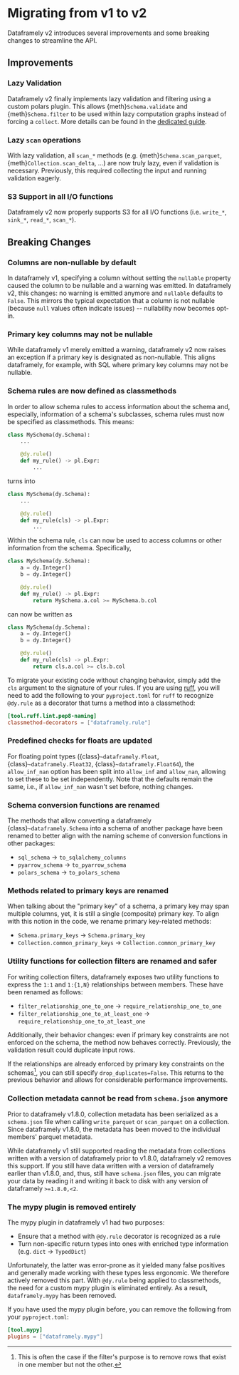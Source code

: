 # Migrating from v1 to v2

Dataframely v2 introduces several improvements and some breaking changes to streamline the API.

## Improvements

### Lazy Validation

Dataframely v2 finally implements lazy validation and filtering using a custom polars plugin. This allows
{meth}`Schema.validate` and {meth}`Schema.filter` to be used within lazy computation graphs instead of forcing a
`collect`. More details can be found in the [dedicated guide](../features/lazy-validation.md).

### Lazy `scan` operations

With lazy validation, all `scan_*` methods (e.g. {meth}`Schema.scan_parquet`, {meth}`Collection.scan_delta`, ...) are
now truly lazy, even if validation is necessary. Previously, this required collecting the input and running validation
eagerly.

### S3 Support in all I/O functions

Dataframely v2 now properly supports S3 for all I/O functions (i.e. `write_*`, `sink_*`, `read_*`, `scan_*`).

## Breaking Changes

### Columns are non-nullable by default

In dataframely v1, specifying a column without setting the `nullable` property caused the column to be nullable and a
warning was emitted. In dataframely v2, this changes: no warning is emitted anymore and `nullable` defaults to `False`.
This mirrors the typical expectation that a column is not nullable (because `null` values often indicate issues) --
nullability now becomes opt-in.

### Primary key columns may not be nullable

While dataframely v1 merely emitted a warning, dataframely v2 now raises an exception if a primary key is designated
as non-nullable. This aligns dataframely, for example, with SQL where primary key columns may not be nullable.

### Schema rules are now defined as classmethods

In order to allow schema rules to access information about the schema and, especially, information of a schema's
subclasses, schema rules must now be specified as classmethods. This means:

```python
class MySchema(dy.Schema):
    ...

    @dy.rule()
    def my_rule() -> pl.Expr:
        ...
```

turns into

```python
class MySchema(dy.Schema):
    ...

    @dy.rule()
    def my_rule(cls) -> pl.Expr:
        ...
```

Within the schema rule, `cls` can now be used to access columns or other information from the schema. Specifically,

```python
class MySchema(dy.Schema):
    a = dy.Integer()
    b = dy.Integer()

    @dy.rule()
    def my_rule() -> pl.Expr:
        return MySchema.a.col >= MySchema.b.col
```

can now be written as

```python
class MySchema(dy.Schema):
    a = dy.Integer()
    b = dy.Integer()

    @dy.rule()
    def my_rule(cls) -> pl.Expr:
        return cls.a.col >= cls.b.col
```

To migrate your existing code without changing behavior, simply add the `cls` argument to the signature of your rules.
If you are using [ruff](https://docs.astral.sh/ruff/), you will need to add the following to your `pyproject.toml` for
`ruff` to recognize `@dy.rule` as a decorator that turns a method into a classmethod:

```toml
[tool.ruff.lint.pep8-naming]
classmethod-decorators = ["dataframely.rule"]
```

### Predefined checks for floats are updated

For floating point types ({class}`~dataframely.Float`, {class}`~dataframely.Float32`, {class}`~dataframely.Float64`),
the `allow_inf_nan` option has been split into `allow_inf` and `allow_nan`, allowing to set these to be set
independently. Note that the defaults remain the same, i.e., if `allow_inf_nan` wasn't set before, nothing changes.

### Schema conversion functions are renamed

The methods that allow converting a dataframely {class}`~dataframely.Schema` into a schema of another package have been
renamed to better align with the naming scheme of conversion functions in other packages:

- `sql_schema` &rarr; `to_sqlalchemy_columns`
- `pyarrow_schema` &rarr; `to_pyarrow_schema`
- `polars_schema` &rarr; `to_polars_schema`

### Methods related to primary keys are renamed

When talking about the "primary key" of a schema, a primary key may span multiple columns, yet, it is still a single
(composite) primary key. To align with this notion in the code, we rename primary key-related methods:

- `Schema.primary_keys` &rarr; `Schema.primary_key`
- `Collection.common_primary_keys` &rarr; `Collection.common_primary_key`

### Utility functions for collection filters are renamed and safer

For writing collection filters, dataframely exposes two utility functions to express the `1:1` and `1:{1,N}`
relationships between members. These have been renamed as follows:

- `filter_relationship_one_to_one` &rarr; `require_relationship_one_to_one`
- `filter_relationship_one_to_at_least_one` &rarr; `require_relationship_one_to_at_least_one`

Additionally, their behavior changes: even if primary key constraints are not enforced on the schema, the method
now behaves correctly. Previously, the validation result could duplicate input rows.

If the relationships are already enforced by primary key constraints on the schemas[^1], you can still specify
`drop_duplicates=False`. This returns to the previous behavior and allows for considerable performance improvements.

[^1]: This is often the case if the filter's purpose is to remove rows that exist in one member but not the other.

### Collection metadata cannot be read from `schema.json` anymore

Prior to dataframely v1.8.0, collection metadata has been serialized as a `schema.json` file when calling
`write_parquet` or `scan_parquet` on a collection. Since dataframely v1.8.0, the metadata has been moved to the
individual members' parquet metadata.

While dataframely v1 still supported reading the metadata from collections written with a version of dataframely prior
to v1.8.0, dataframely v2 removes this support. If you still have data written with a version of dataframely earlier
than v1.8.0, and, thus, still have `schema.json` files, you can migrate your data by reading it and writing it back to
disk with any version of dataframely `>=1.8.0,<2`.

### The mypy plugin is removed entirely

The mypy plugin in dataframely v1 had two purposes:

- Ensure that a method with `@dy.rule` decorator is recognized as a rule
- Turn non-specific return types into ones with enriched type information (e.g. `dict` &rarr; `TypedDict`)

Unfortunately, the latter was error-prone as it yielded many false positives and generally made working with these
types less ergonomic. We therefore actively removed this part. With `@dy.rule` being applied to classmethods, the need
for a custom mypy plugin is eliminated entirely. As a result, `dataframely.mypy` has been removed.

If you have used the mypy plugin before, you can remove the following from your `pyproject.toml`:

```toml
[tool.mypy]
plugins = ["dataframely.mypy"]
```
